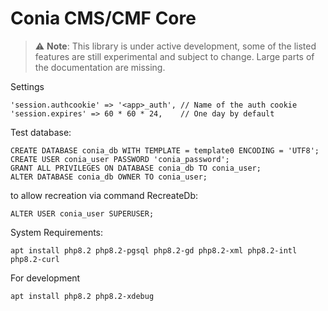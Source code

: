 Conia CMS/CMF Core
==================


> :warning: **Note**: This library is under active development, some of the listed features are still experimental and subject to change. Large parts of the documentation are missing. 


Settings 

    'session.authcookie' => '<app>_auth', // Name of the auth cookie
    'session.expires' => 60 * 60 * 24,    // One day by default


Test database:

    CREATE DATABASE conia_db WITH TEMPLATE = template0 ENCODING = 'UTF8';
    CREATE USER conia_user PASSWORD 'conia_password';
    GRANT ALL PRIVILEGES ON DATABASE conia_db TO conia_user;
    ALTER DATABASE conia_db OWNER TO conia_user;

to allow recreation via command RecreateDb:

    ALTER USER conia_user SUPERUSER;

System Requirements:

    apt install php8.2 php8.2-pgsql php8.2-gd php8.2-xml php8.2-intl php8.2-curl

For development

    apt install php8.2 php8.2-xdebug
